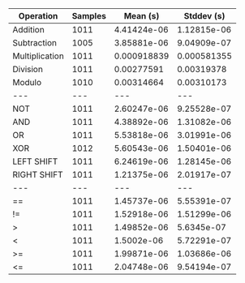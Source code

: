 Operation | Samples | Mean (s) | Stddev (s) |
 ---| --- | --- | --- |
| Addition | 1011 | 4.41424e-06 | 1.12815e-06 |
| Subtraction | 1005 | 3.85881e-06 | 9.04909e-07 |
| Multiplication | 1011 | 0.000918839 | 0.000581355 |
| Division | 1011 | 0.00277591 | 0.00319378 |
| Modulo | 1010 | 0.00314664 | 0.00310173 |
 ---| --- | --- | --- |
| NOT | 1011 | 2.60247e-06 | 9.25528e-07 |
| AND | 1011 | 4.38892e-06 | 1.31082e-06 |
| OR | 1011 | 5.53818e-06 | 3.01991e-06 |
| XOR | 1012 | 5.60543e-06 | 1.50401e-06 |
| LEFT SHIFT | 1011 | 6.24619e-06 | 1.28145e-06 |
| RIGHT SHIFT | 1011 | 1.21375e-06 | 2.01917e-07 |
 ---| --- | --- | --- |
| == | 1011 | 1.45737e-06 | 5.55391e-07 |
| != | 1011 | 1.52918e-06 | 1.51299e-06 |
| > | 1011 | 1.49852e-06 | 5.6345e-07 |
| < | 1011 | 1.5002e-06 | 5.72291e-07 |
| >= | 1011 | 1.99871e-06 | 1.03686e-06 |
| <= | 1011 | 2.04748e-06 | 9.54194e-07 |
